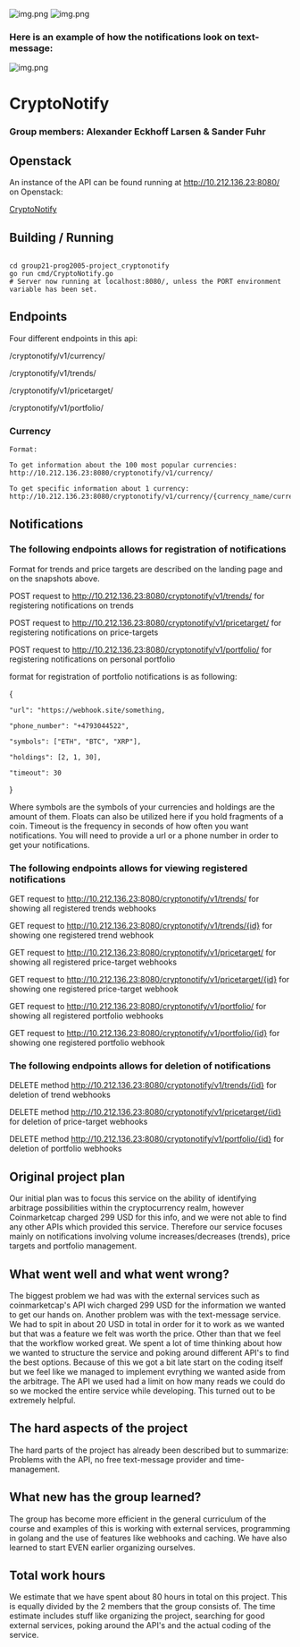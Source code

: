 ![img.png](crypto.png)
![img.png](crypto2.png)


### Here is an example of how the notifications look on text-message:



![img.png](message-example.png)

# CryptoNotify

### Group members: Alexander Eckhoff Larsen & Sander Fuhr


## Openstack
An instance of the API can be found running at http://10.212.136.23:8080/ on Openstack:

[CryptoNotify](http://10.212.136.23:8080/ "CryptoNotify")

## Building / Running

```shell

cd group21-prog2005-project_cryptonotify
go run cmd/CryptoNotify.go
# Server now running at localhost:8080/, unless the PORT environment variable has been set.
```


## Endpoints
Four different endpoints in this api:

/cryptonotify/v1/currency/

/cryptonotify/v1/trends/

/cryptonotify/v1/pricetarget/

/cryptonotify/v1/portfolio/


### Currency
```
Format:

To get information about the 100 most popular currencies:
http://10.212.136.23:8080/cryptonotify/v1/currency/

To get specific information about 1 currency:
http://10.212.136.23:8080/cryptonotify/v1/currency/{currency_name/currency_symbol}
```

## Notifications

### The following endpoints allows for registration of notifications

Format for trends and price targets are described on the landing page and on the snapshots above.

POST request to http://10.212.136.23:8080/cryptonotify/v1/trends/ for registering notifications on trends

POST request to http://10.212.136.23:8080/cryptonotify/v1/pricetarget/ for registering notifications on price-targets

POST request to http://10.212.136.23:8080/cryptonotify/v1/portfolio/ for registering notifications on personal portfolio


format for registration of portfolio notifications is as following:

{

    "url": "https://webhook.site/something,
    
    "phone_number": "+4793044522",

    "symbols": ["ETH", "BTC", "XRP"],

    "holdings": [2, 1, 30],

    "timeout": 30
}

Where symbols are the symbols of your currencies and holdings are the amount of them. Floats can also be utilized here if you hold 
fragments of a coin. Timeout is the frequency in seconds of how often you want notifications. You will need to provide a url or a phone number in order to get your notifications.



### The following endpoints allows for viewing registered notifications

GET request to http://10.212.136.23:8080/cryptonotify/v1/trends/ for showing all registered trends webhooks

GET request to http://10.212.136.23:8080/cryptonotify/v1/trends/{id}  for showing one registered trend webhook



GET request to http://10.212.136.23:8080/cryptonotify/v1/pricetarget/ for showing all registered price-target webhooks

GET request to http://10.212.136.23:8080/cryptonotify/v1/pricetarget/{id}  for showing one registered price-target webhook



GET request to http://10.212.136.23:8080/cryptonotify/v1/portfolio/ for showing all registered portfolio webhooks

GET request to http://10.212.136.23:8080/cryptonotify/v1/portfolio/{id}  for showing one registered portfolio webhook


### The following endpoints allows for deletion of notifications

DELETE method  http://10.212.136.23:8080/cryptonotify/v1/trends/{id} for deletion of  trend webhooks

DELETE method  http://10.212.136.23:8080/cryptonotify/v1/pricetarget/{id}  for deletion of price-target webhooks

DELETE method  http://10.212.136.23:8080/cryptonotify/v1/portfolio/{id} for deletion of portfolio webhooks




## Original project plan
Our initial plan was to focus this service on the ability of identifying arbitrage possibilities within the cryptocurrency realm,
however Coinmarketcap charged 299 USD for this info, and we were not able to find any other APIs which provided this service. 
Therefore our service focuses mainly on notifications involving volume increases/decreases (trends), price targets and portfolio management.

## What went well and what went wrong?
The biggest problem we had was with the external services such as coinmarketcap's API wich charged 299 USD for the information we wanted to get our hands on. 
Another problem was with the text-message service. We had to spit in about 20 USD in total in order for it to work as we wanted but that was a feature we felt was worth the price.
Other than that we feel that the workflow worked great. We spent a lot of time thinking about how we wanted to structure the service and poking around different API's to find the best options.
Because of this we got a bit late start on the coding itself but we feel like we managed to implement evrything we wanted aside from the arbitrage. The API we used had a limit on how many reads we could do so we mocked the entire service while developing. This turned out to be extremely helpful.


## The hard aspects of the project
The hard parts of the project has already been described but to summarize: Problems with the API, no free text-message provider and time-management.

## What new has the group learned?
The group has become more efficient in the general curriculum of the course and examples of this is working with external services, programming in golang and the use of features like webhooks and caching. We have also learned to start EVEN earlier organizing ourselves.

## Total work hours
We estimate that we have spent about 80 hours in total on this project. This is equally divided by the 2 members that the group consists of.
The time estimate includes stuff like organizing the project, searching for good external services, poking around the API's and the actual coding of the service.


